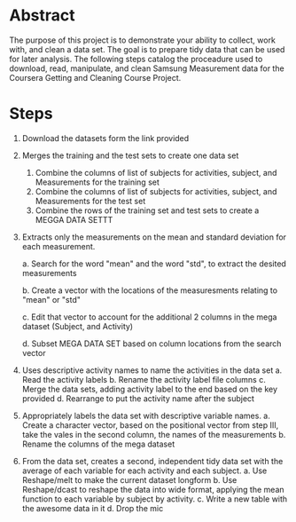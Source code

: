 # Abstract

The purpose of this project is to demonstrate your ability to collect, work with, and clean a data set. The goal is to prepare tidy data that can be used for later analysis. The following steps catalog the proceadure used to download, read, manipulate, and clean Samsung Measurement data for the Coursera Getting and Cleaning Course Project.

# Steps

1. Download the datasets form the link provided
2. Merges the training and the test sets to create one data set

    1. Combine the columns of list of subjects for activities, subject, and Measurements for the training set
    2. Combine the columns of list of subjects for activities, subject, and Measurements for the test set
    3. Combine the rows of the training set and test sets to create a MEGGA DATA SETTT
    
3. Extracts only the measurements on the mean and standard deviation for each measurement.

    a. Search for the word "mean" and the word "std", to extract the desited measurements
    
    b. Create a vector with the locations of the measuresments relating to "mean" or "std"
    
    c. Edit that vector to account for the additional 2 columns in the mega dataset (Subject, and Activity)
    
    d. Subset MEGA DATA SET based on column locations from the search vector
4. Uses descriptive activity names to name the activities in the data set
   a. Read the activity labels 
   b. Rename the activity label file columns
   c. Merge the data sets, adding activity label to the end based on the key provided
   d. Rearrange to put the activity name after the subject
5. Appropriately labels the data set with descriptive variable names.
   a. Create a character vector, based on the positional vector from step III, take the vales in the second column, the names of the measurements
   b. Rename the columns of the mega dataset 
6. From the data set, creates a second, independent tidy data set with the average of each variable for each activity and each subject.
    a. Use Reshape/melt to make the current dataset longform
    b. Use Reshape/dcast to reshape the data into wide format, applying the mean function to each variable by subject by activity.
    c. Write a new table with the awesome data in it
    d. Drop the mic
